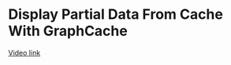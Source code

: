 # Display Partial Data From Cache With GraphCache

[Video link](https://www.egghead.io/lessons/graphql-display-partial-data-from-cache-with-graphcache?pl=building-a-news-app-with-react-native-graphql-and-typescript-08814691)

<TimeStamp start="00:00" end="00:00">



</TimeStamp>
